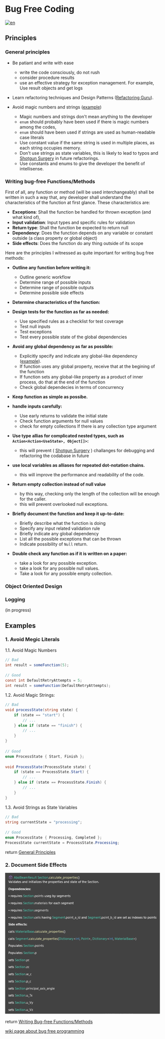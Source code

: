 # Bug Free Coding

[![en](https://img.shields.io/badge/lang-tr-red.svg)](BUG-FREE-CODING.tr.md)

## Principles

### General principles

- Be patiant and write with ease
  - write the code consciously, do not rush
  - consider procedure results
  - use an effective strategy for exception management. For example, Use result objects and get logs
    
- Learn refactoring techniques and Design Patterns ([Refactoring Guru](https://refactoring.guru/refactoring)).
  
- Avoid magic numbers and strings ([example](#1-avoid-megic-literals))
  - Magic numbers and strings don't mean anything to the developer
  - `enum` should probably have been used if there is magic numbers among the codes,
  - `enum` should have been used if strings are used as human-readable case literals
  - Use constant value if the same string is used in multiple places, as each string occupies memory.
  - Don't use strings as state variables, this is likely to lead to typos and [Shotgun Surgery](https://refactoring.guru/smells/shotgun-surgery) in future refactorings.
  - Use constants and enums to give the developer the benefit of intellisense.
 
    
### Writing bug-free Functions/Methods 
First of all, any function or method (will be used interchangeably) shall be written in such a way that, any developer shall understand the characteristics of the function at first glance. These characteristics are:
- **Exceptions**: Shall the function be handled for thrown exception (and what kind of),
- **Input validation**: Input types and specific rules for validation
- **Return type**: Shall the function be expected to return null
- **Dependency**: Does the function depends on any variable or constant outside (a class property or global object)
- **Side effects**: Does the function do any thing outside of its scope

Here are the principles I witnessed as quite important for writing bug free methods:

- **Outline any function before writing it:**

  - Outline generic workflow
  - Determine range of possible inputs
  - Determine range of possible outputs
  - Determine possible side effects

- **Determine characteristics of the function:**

- **Design tests for the function as far as needed:**
  
  - Use specified rules as a checklist for test coverage
  - Test null inputs
  - Test exceptions
  - Test every possible state of the global dependencies
  
- **Avoid any global dependency as far as possible:**
  
  - Explicitly specify and indicate any global-like dependency ([example](#2-document-side-effects)).
  - If function uses any global property, receive that at the begining of the function
  - If function sets any global-like property as a product of inner process, do that at the end of the function
  - Check global dependecies in terms of concurrency
    
- **Keep function as simple as possibe.**
  
- **handle inputs carefully:**
  
  - Use early returns to validate the initial state
  - Check function arguments for null values
  - check for empty collections If there is any collection type argument
    
- **Use type allias for complicated nested types, such as `Action<Action<UseState>, Object[]>`:**
  
  - this will prevent ( [Shotgun Surgery](https://refactoring.guru/smells/shotgun-surgery) ) challanges for debugging and refactoring the codabase in future

- **use local variables as alliases for repeated dot-notation chains.**

  - this will improve the performance and readability of the code.
 
- **Return empty collection instead of null value**
  
  - by this way, checking only the length of the collection will be enough for the caller.
  - this will prevent overlooked null exceptions.

- **Briefly document the function and keep it up-to-date:**
  
  - Briefly describe what the function is doing
  - Specify any input related validation rule
  - Briefly indicate any global dependency
  - List all the possible exceptions that can be thrown
  - Indicate possibility of `Null` return.
    
- **Double check any function as if it is written on a paper:**
  
  - take a look for any possible exception.
  - take a look for any possible null values.
  - Take a look for any possible empty collection.

### Object Oriented Design


### Logging

(in progress)

## Examples

### 1. Avoid Megic Literals


1.1. Avoid Magic Numbers
```C#
// Bad
int result = someFunction(5);

// Good
const int DefaultRetryAttempts = 5;
int result = someFunction(DefaultRetryAttempts);
```
1.2. Avoid Magic Strings:
```C#
// Bad
void processState(string state) {
    if (state == "start") {
        // ...
    } else if (state == "finish") {
        // ...
    }
}

// Good
enum ProcessState { Start, Finish };

void ProcessState(ProcessState state) {
    if (state == ProcessState.Start) {
        // ...
    } else if (state == ProcessState.Finish) {
        // ...
    }
}
```
1.3. Avoid Strings as State Variables
```C#
// Bad
string currentState = "processing";

// Good
enum ProcessState { Processing, Completed };
ProcessState currentState = ProcessState.Processing;
```
return [General Principles](#general-principles)

### 2. Document Side Effects

   ![Documentation of a scientific method in .Net](https://github.com/kzlsahin/SD-CommonSense/blob/main/Assets/MethodDocumentation_1.png)


return [Writing Bug-free Functions/Methods](#writing-bug-free-functionsmethods)
   
[wiki page about bug free programming](https://en.wikibooks.org/wiki/Bug_Free_Programming)
